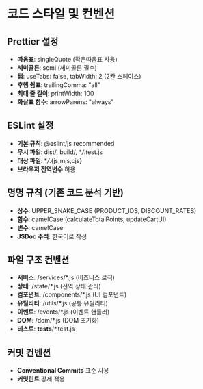 # 코드 스타일 및 컨벤션

## Prettier 설정

- **따옴표**: singleQuote (작은따옴표 사용)
- **세미콜론**: semi (세미콜론 필수)
- **탭**: useTabs: false, tabWidth: 2 (2칸 스페이스)
- **후행 쉼표**: trailingComma: "all"
- **최대 줄 길이**: printWidth: 100
- **화살표 함수**: arrowParens: "always"

## ESLint 설정

- **기본 규칙**: @eslint/js recommended
- **무시 파일**: dist/, build/, \*_/_.test.js
- **대상 파일**: \*_/_.{js,mjs,cjs}
- **브라우저 전역변수** 허용

## 명명 규칙 (기존 코드 분석 기반)

- **상수**: UPPER_SNAKE_CASE (PRODUCT_IDS, DISCOUNT_RATES)
- **함수**: camelCase (calculateTotalPoints, updateCartUI)
- **변수**: camelCase
- **JSDoc 주석**: 한국어로 작성

## 파일 구조 컨벤션

- **서비스**: /services/\*.js (비즈니스 로직)
- **상태**: /state/\*.js (전역 상태 관리)
- **컴포넌트**: /components/\*.js (UI 컴포넌트)
- **유틸리티**: /utils/\*.js (공통 유틸리티)
- **이벤트**: /events/\*.js (이벤트 핸들러)
- **DOM**: /dom/\*.js (DOM 초기화)
- **테스트**: **tests**/\*.test.js

## 커밋 컨벤션

- **Conventional Commits** 표준 사용
- **커밋린트** 강제 적용
